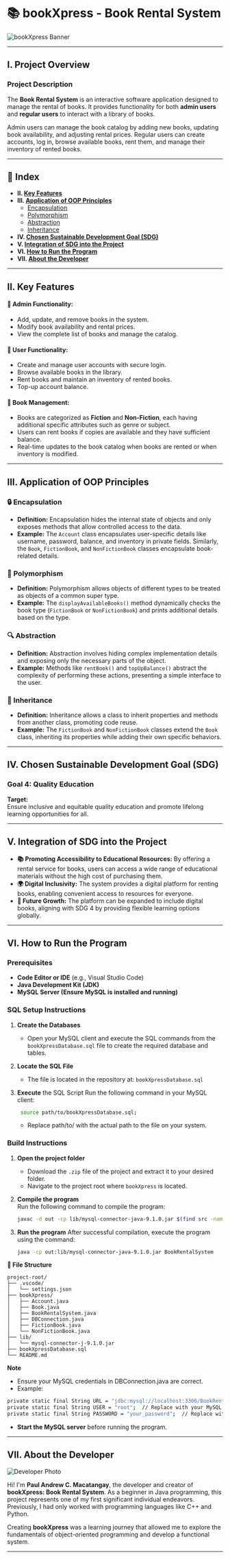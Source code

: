 # 📚 **bookXpress - Book Rental System**

![bookXpress Banner](https://github.com/paulmacatangay/MacatangayPaulAndrewCS2102_OOPFinalproject_bookXpress/blob/60d598d329da3a9987cd378a5b62b4b12e922b0f/images/bookXpress%20Banner.jpg)

---

## I. **Project Overview**

### **Project Description**  
The **Book Rental System** is an interactive software application designed to manage the rental of books. It provides functionality for both **admin users** and **regular users** to interact with a library of books.  

Admin users can manage the book catalog by adding new books, updating book availability, and adjusting rental prices. Regular users can create accounts, log in, browse available books, rent them, and manage their inventory of rented books.

---

## 📒 **Index**
- **II. [Key Features](#ii-key-features)**
- **III. [Application of OOP Principles](#iii-application-of-oop-principles)**
  - [Encapsulation](#-encapsulation)
  - [Polymorphism](#-polymorphism)
  - [Abstraction](#-abstraction)
  - [Inheritance](#-inheritance)
- **IV. [Chosen Sustainable Development Goal (SDG)](#iv-chosen-sustainable-development-goal-sdg)**
- **V. [Integration of SDG into the Project](#v-integration-of-sdg-into-the-project)**
- **VI. [How to Run the Program](#vi-how-to-run-the-program)**
- **VII. [About the Developer](#vii-about-the-developer)**

---

## II. **Key Features**

#### **🔧 Admin Functionality:**
- Add, update, and remove books in the system.
- Modify book availability and rental prices.
- View the complete list of books and manage the catalog.

#### **👥 User Functionality:**
- Create and manage user accounts with secure login.
- Browse available books in the library.
- Rent books and maintain an inventory of rented books.
- Top-up account balance.

#### **📖 Book Management:**
- Books are categorized as **Fiction** and **Non-Fiction**, each having additional specific attributes such as genre or subject.
- Users can rent books if copies are available and they have sufficient balance.
- Real-time updates to the book catalog when books are rented or when inventory is modified.

---

## III. **Application of OOP Principles**

### **🔒 Encapsulation**
- **Definition:** Encapsulation hides the internal state of objects and only exposes methods that allow controlled access to the data.
- **Example:** The `Account` class encapsulates user-specific details like username, password, balance, and inventory in private fields. Similarly, the `Book`, `FictionBook`, and `NonFictionBook` classes encapsulate book-related details.

### **🔄 Polymorphism**
- **Definition:** Polymorphism allows objects of different types to be treated as objects of a common super type.
- **Example:** The `displayAvailableBooks()` method dynamically checks the book type (`FictionBook` or `NonFictionBook`) and prints additional details based on the type.

### **🔍 Abstraction**
- **Definition:** Abstraction involves hiding complex implementation details and exposing only the necessary parts of the object.
- **Example:** Methods like `rentBook()` and `topUpBalance()` abstract the complexity of performing these actions, presenting a simple interface to the user.

### **🌳 Inheritance**
- **Definition:** Inheritance allows a class to inherit properties and methods from another class, promoting code reuse.
- **Example:** The `FictionBook` and `NonFictionBook` classes extend the `Book` class, inheriting its properties while adding their own specific behaviors.

---

## IV. **Chosen Sustainable Development Goal (SDG)**

### **Goal 4: Quality Education**

**Target:**  
Ensure inclusive and equitable quality education and promote lifelong learning opportunities for all.

---

## V. **Integration of SDG into the Project**

- **📚 Promoting Accessibility to Educational Resources:** By offering a rental service for books, users can access a wide range of educational materials without the high cost of purchasing them.
- **🌍 Digital Inclusivity:** The system provides a digital platform for renting books, enabling convenient access to resources for everyone.
- **🚀 Future Growth:** The platform can be expanded to include digital books, aligning with SDG 4 by providing flexible learning options globally.

---

## VI. **How to Run the Program**

### **Prerequisites**
- **Code Editor or IDE** (e.g., Visual Studio Code)
- **Java Development Kit (JDK)**
- **MySQL Server (Ensure MySQL is installed and running)**

### **SQL Setup Instructions**
1. **Create the Databases**
   - Open your MySQL client and execute the SQL commands from the `bookXpressDatabase.sql` file to create the required database and tables.
   
2. **Locate the SQL File**
   - The file is located in the repository at: `bookXpressDatabase.sql`

3. **Execute** the SQL Script Run the following command in your MySQL client:
   ```bash
    source path/to/bookXpressDatabase.sql;
   ```
   - Replace path/to/ with the actual path to the file on your system.

### **Build Instructions**
1. **Open the project folder**  
   - Download the `.zip` file of the project and extract it to your desired folder.
   - Navigate to the project root where `bookXpress` is located.

2. **Compile the program**  
   Run the following command to compile the program:
   ```bash
   javac -d out -cp lib/mysql-connector-java-9.1.0.jar $(find src -name "*.java")

3. **Run the program**
   After successful compilation, execute the program using the command:
   ```bash
   java -cp out:lib/mysql-connector-java-9.1.0.jar BookRentalSystem

**📁 File Structure**
```
project-root/
├── .vscode/
│   └── settings.json
├── bookXpress/
│   ├── Account.java
│   ├── Book.java
│   ├── BookRentalSystem.java
│   ├── DBConnection.java
│   ├── FictionBook.java
│   └── NonFictionBook.java
├── lib/
│   └── mysql-connector-j-9.1.0.jar
├── bookXpressDatabase.sql
└── README.md

```
**Note**
- Ensure your MySQL credentials in DBConnection.java are correct.
- Example:
```bash
private static final String URL = "jdbc:mysql://localhost:3306/BookRentalSystem";
private static final String USER = "root";  // Replace with your MySQL username
private static final String PASSWORD = "your_password";  // Replace with your MySQL password
```
- **Start the MySQL server** before running the program.

---

## VII. **About the Developer**

![Developer Photo](https://github.com/paulmacatangay/MacatangayPaulAndrewCS2102_OOPFinalproject_bookXpress/blob/da43411a75d6204bee889167be92e13a6a9c78f5/images/Developer.jpg)

Hi! I'm **Paul Andrew C. Macatangay**, the developer and creator of **bookXpress: Book Rental System**. As a beginner in Java programming, this project represents one of my first significant individual endeavors. Previously, I had only worked with programming languages like C++ and Python.  

Creating **bookXpress** was a learning journey that allowed me to explore the fundamentals of object-oriented programming and develop a functional system. 

---



